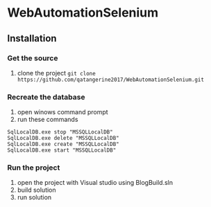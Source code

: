 # WebAutomationSelenium

## Installation

### Get the source
1. clone the project `git clone https://github.com/qatangerine2017/WebAutomationSelenium.git`

### Recreate the database 
1. open winows command prompt
2. run these commands
```
SqlLocalDB.exe stop "MSSQLLocalDB"
SqlLocalDB.exe delete "MSSQLLocalDB"
SqlLocalDB.exe create "MSSQLLocalDB"
SqlLocalDB.exe start "MSSQLLocalDB"
```

### Run the project
1. open the project with Visual studio using BlogBuild.sln
2. build solution
3. run solution



